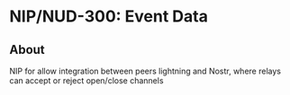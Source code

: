 # NIP/NUD-300: Event Data

## About

NIP for allow integration between peers lightning and Nostr, where relays can accept or reject open/close channels 
